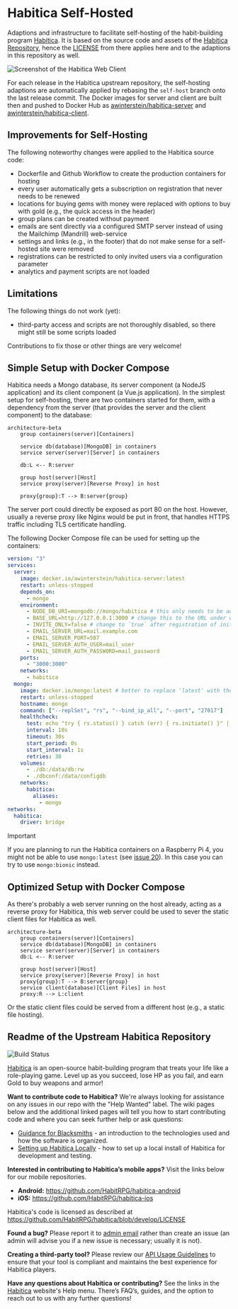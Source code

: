 # Habitica Self-Hosted

Adaptions and infrastructure to facilitate self-hosting of the habit-building program [Habitica](https://habitica.com). It is based on the source code and assets of the [Habitica Repository](https://github.com/HabitRPG/habitica), hence the [LICENSE](https://github.com/HabitRPG/habitica/blob/develop/LICENSE) from there applies here and to the adaptions in this repository as well.

![Screenshot of the Habitica Web Client](website/client/public/static/presskit/Samples/Website/Market.png)

For each release in the Habitica upstream repository, the self-hosting adaptions are automatically applied by rebasing the `self-host` branch onto the last release commit. The Docker images for server and client are built then and pushed to Docker Hub as [awinterstein/habitica-server](https://hub.docker.com/r/awinterstein/habitica-server) and [awinterstein/habitica-client](https://hub.docker.com/r/awinterstein/habitica-client).

## Improvements for Self-Hosting

The following noteworthy changes were applied to the Habitica source code:

- Dockerfile and Github Workflow to create the production containers for hosting
- every user automatically gets a subscription on registration that never needs to be renewed
- locations for buying gems with money were replaced with options to buy with gold (e.g., the quick access in the header)
- group plans can be created without payment
- emails are sent directly via a configured SMTP server instead of using the Mailchimp (Mandrill) web-service
- settings and links (e.g., in the footer) that do not make sense for a self-hosted site were removed
- registrations can be restricted to only invited users via a configuration parameter
- analytics and payment scripts are not loaded

## Limitations

The following things do not work (yet):
- third-party access and scripts are not thoroughly disabled, so there might still be some scripts loaded

Contributions to fix those or other things are very welcome!

## Simple Setup with Docker Compose

Habitica needs a Mongo database, its server component (a NodeJS application) and its client component (a Vue.js application). In the simplest setup for self-hosting, there are two containers started for them, with a dependency from the server (that provides the server and the client component) to the database:

```mermaid
architecture-beta
    group containers(server)[Containers]

    service db(database)[MongoDB] in containers
    service server(server)[Server] in containers

    db:L <-- R:server

    group host(server)[Host]
    service proxy(server)[Reverse Proxy] in host

    proxy{group}:T --> B:server{group}
```

The server port could directly be exposed as port 80 on the host. However, usually a reverse proxy like Nginx would be put in front, that handles HTTPS traffic including TLS certificate handling.

The following Docker Compose file can be used for setting up the containers:

```yaml
version: "3"
services:
  server:
    image: docker.io/awinterstein/habitica-server:latest
    restart: unless-stopped
    depends_on:
      - mongo
    environment:
      - NODE_DB_URI=mongodb://mongo/habitica # this only needs to be adapted if using a separate database
      - BASE_URL=http://127.0.0.1:3000 # change this to the URL under which your instance will be reachable
      - INVITE_ONLY=false # change to `true` after registration of initial users, to restrict further registrations
      - EMAIL_SERVER_URL=mail.example.com
      - EMAIL_SERVER_PORT=587
      - EMAIL_SERVER_AUTH_USER=mail_user
      - EMAIL_SERVER_AUTH_PASSWORD=mail_password
    ports:
      - "3000:3000"
    networks:
      - habitica
  mongo:
    image: docker.io/mongo:latest # better to replace 'latest' with the concrete mongo version (e.g., the most recent one)
    restart: unless-stopped
    hostname: mongo
    command: ["--replSet", "rs", "--bind_ip_all", "--port", "27017"]
    healthcheck:
      test: echo "try { rs.status() } catch (err) { rs.initiate() }" | mongosh --port 27017 --quiet
      interval: 10s
      timeout: 30s
      start_period: 0s
      start_interval: 1s
      retries: 30
    volumes:
      - ./db:/data/db:rw
      - ./dbconf:/data/configdb
    networks:
      habitica:
        aliases:
          - mongo
networks:
  habitica:
    driver: bridge
```

> [!IMPORTANT]
> If you are planning to run the Habitica containers on a Raspberry Pi 4, you might not be able to use `mongo:latest` (see [issue 20](https://github.com/awinterstein/habitica/issues/20)). In this case you can try to use `mongo:bionic` instead.

## Optimized Setup with Docker Compose

As there's probably a web server running on the host already, acting as a reverse proxy for Habitica, this web server could be used to sever the static client files for Habitica as well.

```mermaid
architecture-beta
    group containers(server)[Containers]
    service db(database)[MongoDB] in containers
    service server(server)[Server] in containers
    db:L <-- R:server

    group host(server)[Host]
    service proxy(server)[Reverse Proxy] in host
    proxy{group}:T --> B:server{group}
    service client(database)[Client Files] in host
    proxy:R --> L:client
```

Or the static client files could be served from a different host (e.g., a static file hosting).

## Readme of the Upstream Habitica Repository

![Build Status](https://github.com/HabitRPG/habitica/workflows/Test/badge.svg)

[Habitica](https://habitica.com) is an open-source habit-building program that treats your life like a role-playing game. Level up as you succeed, lose HP as you fail, and earn Gold to buy weapons and armor!

**Want to contribute code to Habitica?** We're always looking for assistance on any issues in our repo with the "Help Wanted" label. The wiki pages below and the additional linked pages will tell you how to start contributing code and where you can seek further help or ask questions:
* [Guidance for Blacksmiths](https://habitica.fandom.com/wiki/Guidance_for_Blacksmiths) - an introduction to the technologies used and how the software is organized.
* [Setting up Habitica Locally](https://github.com/HabitRPG/habitica/wiki/Setting-Up-Habitica-for-Local-Development) - how to set up a local install of Habitica for development and testing.

**Interested in contributing to Habitica’s mobile apps?** Visit the links below for our mobile repositories.
* **Android:** https://github.com/HabitRPG/habitica-android
* **iOS:** https://github.com/HabitRPG/habitica-ios

Habitica's code is licensed as described at https://github.com/HabitRPG/habitica/blob/develop/LICENSE

**Found a bug?** Please report it to [admin email](mailto:admin@habitica.com) rather than create an issue (an admin will advise you if a new issue is necessary; usually it is not).

**Creating a third-party tool?** Please review our [API Usage Guidelines](https://github.com/HabitRPG/habitica/wiki/API-Usage-Guidelines) to ensure that your tool is compliant and maintains the best experience for Habitica players.

**Have any questions about Habitica or contributing?** See the links in the [Habitica](https://habitica.com) website's Help menu. There’s FAQ’s, guides, and the option to reach out to us with any further questions!
